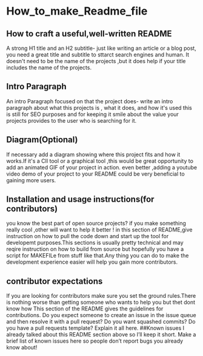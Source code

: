 # How_to_make_Readme_file
  ## How to craft a useful,well-written README
A strong H1 title and an H2 subtitle- just like writing an article or a blog post, you need a great title and subtitle to sttarct search engines and human. It doesn't need to be the name of the projects ,but it does help if your title includes the name of the projects.
## Intro Paragraph
An intro Paragraph focused on that the project does- write an intro paragraph about what this projects is , what it does, and how it's used this is still for SEO purposes and for keeping it smile about the value your projects provides to the user who is searching for it.
## Diagram(Optional)
If necessary add a diagram showing where this project fits and how it works.If it's a ClI tool or a graphical tool ,this would be great opportunity to add an animated GIF of your project in action.
even better ,adding a youtube video demo of your project to your README could be very beneficial to gaining more users.
##  Installation and usage instructions(for contributors)
you know the best part of open source projects? if you make something really cool ,other will want to help it better ! in this section of README,give instruction on how to pull the code down and start up the tool for developemt purposes.This sections is usually pretty technical and may reqire instruction on how to build from source but hopefully you have a script for MAKEFILe from stuff like that.Any thing you can do to make the development experience easier will help you gain more contributors.
## contributor expectations
If you are looking for contributors make sure you set the ground rules.There is nothing worse than getting someone who wants to help you but thet dont know how This section of the README gives the guidelines for contributions. Do you expect someone to create an issue in the issue queue and then resolve it with a pull request? Do you want squashed commits? Do you have a pull requests template? Explain it all here.
##Known issues 
I already talked about this README section above so I’ll keep it short. Make a brief list of known issues here so people don’t report bugs you already know about!

